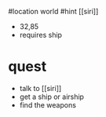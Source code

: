 #location world
#hint [[siri]]
- 32,85
- requires ship

# quest
- talk to [[siri]]
- get a ship or airship
- find the weapons